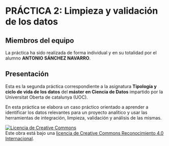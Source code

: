 # PRÁCTICA 2: Limpieza y validación de los datos


## Miembros del equipo
La práctica ha sido realizada de forma individual y en su totalidad por el alumno <b>ANTONIO SÁNCHEZ NAVARRO</b>.

## Presentación
Esta es la segunda práctica correspondiente a la asignatura <b>Tipología y ciclo de vida de los datos</b> del <b>máster en Ciencia de Datos</b> impartido por la Universitat Oberta de catalunya (UOC). 

En esta práctica se elabora un caso práctico orientado a aprender a identificar los datos
relevantes para un proyecto analítico y usar las herramientas de integración, limpieza,
validación y análisis de las mismas.















<a rel="license" href="http://creativecommons.org/licenses/by/4.0/"><img alt="Licencia de Creative Commons" style="border-width:0" src="https://i.creativecommons.org/l/by/4.0/88x31.png" /></a><br />Este obra está bajo una <a rel="license" href="http://creativecommons.org/licenses/by/4.0/">licencia de Creative Commons Reconocimiento 4.0 Internacional</a>.

